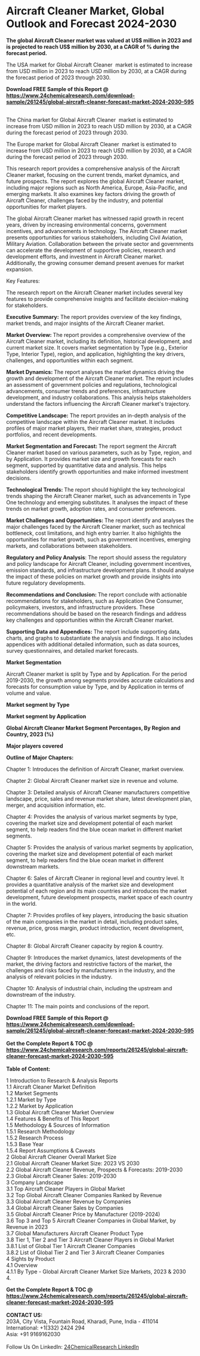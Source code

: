 <h1>Aircraft Cleaner Market, Global Outlook and Forecast 2024-2030</h1><p><strong>The global Aircraft Cleaner market was valued at US$ million in 2023 and is projected to reach US$ million by 2030, at a CAGR of % during the forecast period.</strong></p><p>
</p><p>The USA market for Global Aircraft Cleaner  market is estimated to increase from USD million in 2023 to reach USD million by 2030, at a CAGR during the forecast period of 2023 through 2030.</p><div><b>Download FREE Sample of this Report @ 
            <a href="https://www.24chemicalresearch.com/download-sample/261245/global-aircraft-cleaner-forecast-market-2024-2030-595">
            https://www.24chemicalresearch.com/download-sample/261245/global-aircraft-cleaner-forecast-market-2024-2030-595</a></b></div><br><p>
</p><p>The China market for Global Aircraft Cleaner  market is estimated to increase from USD million in 2023 to reach USD million by 2030, at a CAGR during the forecast period of 2023 through 2030.</p><p>
</p><p>The Europe market for Global Aircraft Cleaner  market is estimated to increase from USD million in 2023 to reach USD million by 2030, at a CAGR during the forecast period of 2023 through 2030.</p><p>
</p><p>This research report provides a comprehensive analysis of the Aircraft Cleaner market, focusing on the current trends, market dynamics, and future prospects. The report explores the global Aircraft Cleaner market, including major regions such as North America, Europe, Asia-Pacific, and emerging markets. It also examines key factors driving the growth of Aircraft Cleaner, challenges faced by the industry, and potential opportunities for market players.</p><p>
</p><p>The global Aircraft Cleaner market has witnessed rapid growth in recent years, driven by increasing environmental concerns, government incentives, and advancements in technology. The Aircraft Cleaner market presents opportunities for various stakeholders, including Civil Aviation, Military Aviation. Collaboration between the private sector and governments can accelerate the development of supportive policies, research and development efforts, and investment in Aircraft Cleaner market. Additionally, the growing consumer demand present avenues for market expansion.</p><p>
Key Features:</p><p>
The research report on the Aircraft Cleaner market includes several key features to provide comprehensive insights and facilitate decision-making for stakeholders.</p><p>
<strong>Executive Summary:</strong> The report provides overview of the key findings, market trends, and major insights of the Aircraft Cleaner market.</p><p>
<strong>Market Overview: </strong>The report provides a comprehensive overview of the Aircraft Cleaner market, including its definition, historical development, and current market size. It covers market segmentation by Type (e.g., Exterior Type, Interior Type), region, and application, highlighting the key drivers, challenges, and opportunities within each segment.</p><p>
<strong>Market Dynamics: </strong>The report analyses the market dynamics driving the growth and development of the Aircraft Cleaner market. The report includes an assessment of government policies and regulations, technological advancements, consumer trends and preferences, infrastructure development, and industry collaborations. This analysis helps stakeholders understand the factors influencing the Aircraft Cleaner market's trajectory.</p><p>
<strong>Competitive Landscape:</strong> The report provides an in-depth analysis of the competitive landscape within the Aircraft Cleaner market. It includes profiles of major market players, their market share, strategies, product portfolios, and recent developments.</p><p>
<strong>Market Segmentation and Forecast: </strong>The report segment the Aircraft Cleaner market based on various parameters, such as by Type, region, and by Application. It provides market size and growth forecasts for each segment, supported by quantitative data and analysis. This helps stakeholders identify growth opportunities and make informed investment decisions.</p><p>
<strong>Technological Trends: </strong>The report should highlight the key technological trends shaping the Aircraft Cleaner market, such as advancements in Type One technology and emerging substitutes. It analyses the impact of these trends on market growth, adoption rates, and consumer preferences.</p><p>
<strong>Market Challenges and Opportunities: </strong>The report identify and analyses the major challenges faced by the Aircraft Cleaner market, such as technical bottleneck, cost limitations, and high entry barrier. It also highlights the opportunities for market growth, such as government incentives, emerging markets, and collaborations between stakeholders.</p><p>
<strong>Regulatory and Policy Analysis</strong>: The report should assess the regulatory and policy landscape for Aircraft Cleaner, including government incentives, emission standards, and infrastructure development plans. It should analyse the impact of these policies on market growth and provide insights into future regulatory developments.</p><p>
<strong>Recommendations and Conclusion: </strong>The report conclude with actionable recommendations for stakeholders, such as Application One Consumer, policymakers, investors, and infrastructure providers. These recommendations should be based on the research findings and address key challenges and opportunities within the Aircraft Cleaner market.</p><p>
<strong>Supporting Data and Appendices: </strong>The report include supporting data, charts, and graphs to substantiate the analysis and findings. It also includes appendices with additional detailed information, such as data sources, survey questionnaires, and detailed market forecasts.</p><p>
<strong>Market Segmentation</strong></p><p>
Aircraft Cleaner market is split by Type and by Application. For the period 2019-2030, the growth among segments provides accurate calculations and forecasts for consumption value by Type, and by Application in terms of volume and value.</p><p>
</p><p></p><p>
<strong>Market segment by Type</strong></p><p>
</p><p>
</p><p><strong>Market segment by Application</strong></p><p>
</p><p>
</p><p><strong>Global Aircraft Cleaner Market Segment Percentages, By Region and Country, 2023 (%)</strong></p><p>
</p><p>
</p><p></p><p>
<strong>Major players covered</strong></p><p>
</p><p>
</p><p><strong>Outline of Major Chapters:</strong></p><p>
Chapter 1: Introduces the definition of Aircraft Cleaner, market overview.</p><p>
Chapter 2: Global Aircraft Cleaner market size in revenue and volume.</p><p>
Chapter 3: Detailed analysis of Aircraft Cleaner manufacturers competitive landscape, price, sales and revenue market share, latest development plan, merger, and acquisition information, etc.</p><p>
Chapter 4: Provides the analysis of various market segments by type, covering the market size and development potential of each market segment, to help readers find the blue ocean market in different market segments.</p><p>
Chapter 5: Provides the analysis of various market segments by application, covering the market size and development potential of each market segment, to help readers find the blue ocean market in different downstream markets.</p><p>
Chapter 6: Sales of Aircraft Cleaner in regional level and country level. It provides a quantitative analysis of the market size and development potential of each region and its main countries and introduces the market development, future development prospects, market space of each country in the world.</p><p>
Chapter 7: Provides profiles of key players, introducing the basic situation of the main companies in the market in detail, including product sales, revenue, price, gross margin, product introduction, recent development, etc.</p><p>
Chapter 8: Global Aircraft Cleaner capacity by region &amp; country.</p><p>
Chapter 9: Introduces the market dynamics, latest developments of the market, the driving factors and restrictive factors of the market, the challenges and risks faced by manufacturers in the industry, and the analysis of relevant policies in the industry.</p><p>
Chapter 10: Analysis of industrial chain, including the upstream and downstream of the industry.</p><p>
Chapter 11: The main points and conclusions of the report.</p><div><b>Download FREE Sample of this Report @ 
            <a href="https://www.24chemicalresearch.com/download-sample/261245/global-aircraft-cleaner-forecast-market-2024-2030-595">
            https://www.24chemicalresearch.com/download-sample/261245/global-aircraft-cleaner-forecast-market-2024-2030-595</a></b></div><br><div><b>Get the Complete Report & TOC @ 
            <a href="https://www.24chemicalresearch.com/reports/261245/global-aircraft-cleaner-forecast-market-2024-2030-595">
            https://www.24chemicalresearch.com/reports/261245/global-aircraft-cleaner-forecast-market-2024-2030-595</a></b></div><br>
            <b>Table of Content:</b><p>1 Introduction to Research & Analysis Reports<br />
    1.1 Aircraft Cleaner Market Definition<br />
    1.2 Market Segments<br />
        1.2.1 Market by Type<br />
        1.2.2 Market by Application<br />
    1.3 Global Aircraft Cleaner Market Overview<br />
    1.4 Features & Benefits of This Report<br />
    1.5 Methodology & Sources of Information<br />
        1.5.1 Research Methodology<br />
        1.5.2 Research Process<br />
        1.5.3 Base Year<br />
        1.5.4 Report Assumptions & Caveats<br />
2 Global Aircraft Cleaner Overall Market Size<br />
    2.1 Global Aircraft Cleaner Market Size: 2023 VS 2030<br />
    2.2 Global Aircraft Cleaner Revenue, Prospects & Forecasts: 2019-2030<br />
    2.3 Global Aircraft Cleaner Sales: 2019-2030<br />
3 Company Landscape<br />
    3.1 Top Aircraft Cleaner Players in Global Market<br />
    3.2 Top Global Aircraft Cleaner Companies Ranked by Revenue<br />
    3.3 Global Aircraft Cleaner Revenue by Companies<br />
    3.4 Global Aircraft Cleaner Sales by Companies<br />
    3.5 Global Aircraft Cleaner Price by Manufacturer (2019-2024)<br />
    3.6 Top 3 and Top 5 Aircraft Cleaner Companies in Global Market, by Revenue in 2023<br />
    3.7 Global Manufacturers Aircraft Cleaner Product Type<br />
    3.8 Tier 1, Tier 2 and Tier 3 Aircraft Cleaner Players in Global Market<br />
        3.8.1 List of Global Tier 1 Aircraft Cleaner Companies<br />
        3.8.2 List of Global Tier 2 and Tier 3 Aircraft Cleaner Companies<br />
4 Sights by Product<br />
    4.1 Overview<br />
        4.1.1 By Type - Global Aircraft Cleaner Market Size Markets, 2023 & 2030<br />
        4.</p><div><b>Get the Complete Report & TOC @ 
            <a href="https://www.24chemicalresearch.com/reports/261245/global-aircraft-cleaner-forecast-market-2024-2030-595">
            https://www.24chemicalresearch.com/reports/261245/global-aircraft-cleaner-forecast-market-2024-2030-595</a></b></div><br><b>CONTACT US:</b><br>
            203A, City Vista, Fountain Road, Kharadi, Pune, India - 411014<br>
            International: +1(332) 2424 294<br>
            Asia: +91 9169162030 <br><br>
            Follow Us On LinkedIn: <a href="https://www.linkedin.com/company/24chemicalresearch/">24ChemicalResearch LinkedIn</a>